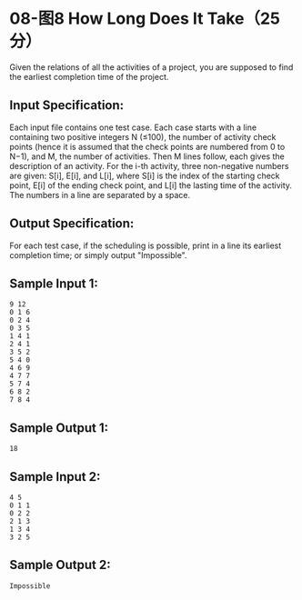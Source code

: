 # 08-图8 How Long Does It Take（25 分）
Given the relations of all the activities of a project, you are supposed to find the earliest completion time of the project.

## Input Specification:

Each input file contains one test case. Each case starts with a line containing two positive integers N (≤100), the number of activity check points (hence it is assumed that the check points are numbered from 0 to N−1), and M, the number of activities. Then M lines follow, each gives the description of an activity. For the i-th activity, three non-negative numbers are given: S[i], E[i], and L[i], where S[i] is the index of the starting check point, E[i] of the ending check point, and L[i] the lasting time of the activity. The numbers in a line are separated by a space.

## Output Specification:

For each test case, if the scheduling is possible, print in a line its earliest completion time; or simply output "Impossible".

## Sample Input 1:
```
9 12
0 1 6
0 2 4
0 3 5
1 4 1
2 4 1
3 5 2
5 4 0
4 6 9
4 7 7
5 7 4
6 8 2
7 8 4
```
## Sample Output 1:
```
18
```
## Sample Input 2:
```
4 5
0 1 1
0 2 2
2 1 3
1 3 4
3 2 5
```
## Sample Output 2:
```
Impossible
```

